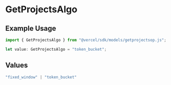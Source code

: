 # GetProjectsAlgo

## Example Usage

```typescript
import { GetProjectsAlgo } from "@vercel/sdk/models/getprojectsop.js";

let value: GetProjectsAlgo = "token_bucket";
```

## Values

```typescript
"fixed_window" | "token_bucket"
```
